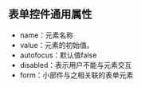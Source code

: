 
## 表单控件通用属性
* name：元素名称
* value：元素的初始值。
* autofocus：默认值false
* disabled：表示用户不能与元素交互
* form：小部件与之相关联的表单元素


